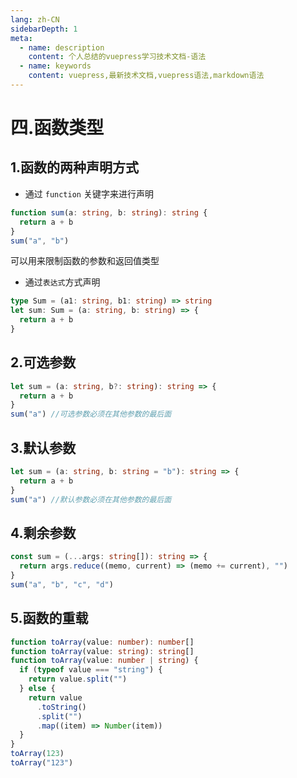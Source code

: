 ```yaml
---
lang: zh-CN
sidebarDepth: 1
meta:
  - name: description
    content: 个人总结的vuepress学习技术文档-语法
  - name: keywords
    content: vuepress,最新技术文档,vuepress语法,markdown语法
---
```


# 四.函数类型

## 1.函数的两种声明方式

- 通过 `function` 关键字来进行声明

```ts
function sum(a: string, b: string): string {
  return a + b
}
sum("a", "b")
```

可以用来限制函数的参数和返回值类型

- 通过`表达式`方式声明

```ts
type Sum = (a1: string, b1: string) => string
let sum: Sum = (a: string, b: string) => {
  return a + b
}
```

## 2.可选参数

```ts
let sum = (a: string, b?: string): string => {
  return a + b
}
sum("a") //可选参数必须在其他参数的最后面
```

## 3.默认参数

```ts
let sum = (a: string, b: string = "b"): string => {
  return a + b
}
sum("a") //默认参数必须在其他参数的最后面
```

## 4.剩余参数

```ts
const sum = (...args: string[]): string => {
  return args.reduce((memo, current) => (memo += current), "")
}
sum("a", "b", "c", "d")
```

## 5.函数的重载

```ts
function toArray(value: number): number[]
function toArray(value: string): string[]
function toArray(value: number | string) {
  if (typeof value === "string") {
    return value.split("")
  } else {
    return value
      .toString()
      .split("")
      .map((item) => Number(item))
  }
}
toArray(123)
toArray("123")
```
